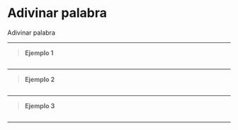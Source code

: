 ﻿# Adivinar palabra

Adivinar palabra

---

> **Ejemplo 1**

```

```

---

> **Ejemplo 2**

```

```

---

> **Ejemplo 3**

```

```

---
